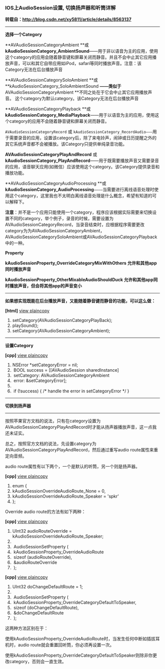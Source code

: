 ### IOS上AudioSession设置, 切换扬声器和听筒详解



**转载自：http://blog.csdn.net/xy5811/article/details/8563137**

****

**选择一个Category**

**AVAudioSessionCategoryAmbient **或 **kAudioSessionCategory_AmbientSound**——用于非以语音为主的应用，使用这个category的应用会随着静音键和屏幕关闭而静音。并且不会中止其它应用播放声音，可以和其它自带应用如iPod，safari等同时播放声音。注意：该Category无法在后台播放声音

**AVAudioSessionCategorySoloAmbient **或 **kAudioSessionCategory_SoloAmbientSound **——类似于**AVAudioSessionCategoryAmbient **不同之处在于它会中止其它应用播放声音。 这个category为默认category。该Category无法在后台播放声音

**AVAudioSessionCategoryPlayback **或 **kAudioSessionCategory_MediaPlayback**——用于以语音为主的应用，使用这个category的应用不会随着静音键和屏幕关闭而静音。

`AVAudioSessionCategoryRecord` 或 `kAudioSessionCategory_RecordAudio———`用于需要录音的应用，设置该category后，除了来电铃声，闹钟或日历提醒之外的其它系统声音都不会被播放。该Category只提供单纯录音功能。

**AVAudioSessionCategoryPlayAndRecord** 或 **kAudioSessionCategory_PlayAndRecord**——用于既需要播放声音又需要录音的应用，语音聊天应用(如微信）应该使用这个category。该Category提供录音和播放功能。

**AVAudioSessionCategoryAudioProcessing **或 **kAudioSessionCategory_AudioProcessing**`————`当需要进行离线语音处理时使用这个category，这里我也不太明白离线语音处理是什么概念，希望有知道的可以解释下。

**注意**：并不是一个应用只能使用一个category，程序应该根据实际需要来切换设置不同的category，举个例子，录音的时候，需要设置为AVAudioSessionCategoryRecord，当录音结束时，应根据程序需要更改category为为AVAudioSessionCategoryAmbient，AVAudioSessionCategorySoloAmbient或AVAudioSessionCategoryPlayback中的一种。

**Property**

**kAudioSessionProperty_OverrideCategoryMixWithOthers 允许和其他app同时播放声音**

**kAudioSessionProperty_OtherMixableAudioShouldDuck   允许和其他app同时播放声音，但会将其他app的声音变小**

****

**如果想实现既能在后台播放声音，又能随着静音键而静音的功能，可以这么做：**

**[html]** [view plain](http://blog.csdn.net/xy5811/article/details/8563137#)[copy](http://blog.csdn.net/xy5811/article/details/8563137#)

1. setCategory(AVAudioSessionCategoryPlayBack);  
2. playSound();  
3. setCategory(AVAudioSessionCategoryAmbient);  

****

**设置Category**

**[cpp]** [view plain](http://blog.csdn.net/xy5811/article/details/8563137#)[copy](http://blog.csdn.net/xy5811/article/details/8563137#)

1. <span style="font-size: 14px;">NSError *setCategoryError = nil;  
2. ​    BOOL success = [[AVAudioSession sharedInstance]  
3. ​                    setCategory: AVAudioSessionCategoryAmbient  
4. ​                    error: &setCategoryError];  
5. ​      
6. ​    if (!success) { /* handle the error in setCategoryError */ }</span>  

****

**切换到扬声器**

****

按照苹果官方文档的说法，只有在category设置为AVAudioSessionCategoryPlayAndRecord时才能从扬声器播放声音，这一点我还未证实。

总之，按照官方文档的说法，先设置category为AVAudioSessionCategoryPlayAndRecord，然后通过重写audio route属性来重定向音频。

audio route属性有以下两个，一个是默认的听筒，另一个则是扬声器。

**[cpp]** [view plain](http://blog.csdn.net/xy5811/article/details/8563137#)[copy](http://blog.csdn.net/xy5811/article/details/8563137#)

1. enum {    
2.    kAudioSessionOverrideAudioRoute_None    = 0,  
3.    kAudioSessionOverrideAudioRoute_Speaker = 'spkr'  
4. };  

Override audio route的方法有如下两种：

**[cpp]** [view plain](http://blog.csdn.net/xy5811/article/details/8563137#)[copy](http://blog.csdn.net/xy5811/article/details/8563137#)

1. UInt32 audioRouteOverride = kAudioSessionOverrideAudioRoute_Speaker;  
2. ​      
3. ​    AudioSessionSetProperty (  
4. ​                             kAudioSessionProperty_OverrideAudioRoute  
5. ​                             sizeof (audioRouteOverride),  
6. ​                             &audioRouteOverride  
7. ​                             );  

**[cpp]** [view plain](http://blog.csdn.net/xy5811/article/details/8563137#)[copy](http://blog.csdn.net/xy5811/article/details/8563137#)

1. UInt32 doChangeDefaultRoute = 1;  
2. ​      
3. ​    AudioSessionSetProperty (  
4. ​                             kAudioSessionProperty_OverrideCategoryDefaultToSpeaker,  
5. ​                             sizeof (doChangeDefaultRoute),  
6. ​                             &doChangeDefaultRoute  
7. ​                             );  

这两种方法区别在于：

使用kAudioSessionProperty_OverrideAudioRoute时，当发生任何中断如插拔耳机时，audio route就会重置回听筒，你必须再设置一次。

使用kAudioSessionProperty_OverrideCategoryDefaultToSpeaker则除非你更改category，否则会一直生效。